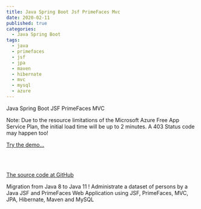 ```yaml
---
title: Java Spring Boot Jsf PrimeFaces Mvc
date: 2020-02-11
published: true
categories:
  - Java Spring Boot
tags:
  - java
  - primefaces
  - jsf
  - jpa
  - maven
  - hibernate
  - mvc
  - mysql
  - azure
---
```


Java Spring Boot JSF PrimeFaces MVC

<p>Note: Due to the resource limitations of the Microsoft Azure Free App Service Plan, the initial load time will be up to 2 minutes. A 403 Status code may happen too!</p>

<a href="https://pso-primefaces.azurewebsites.net" target="_blank" title="Java PrimeFaces">Try the demo...</a>

<br /><br />

<a href="https://github.com/persteenolsen/springboot-jsf-primefaces-jpa" target="_blank">The source code at GitHub</a>

Migration from Java 8 to Java 11 ! Administrate a dataset of persons by a Java JSF and PrimeFaces Web Application using JSF, PrimeFaces, MVC, JPA, Hibernate, Maven and MySQL




